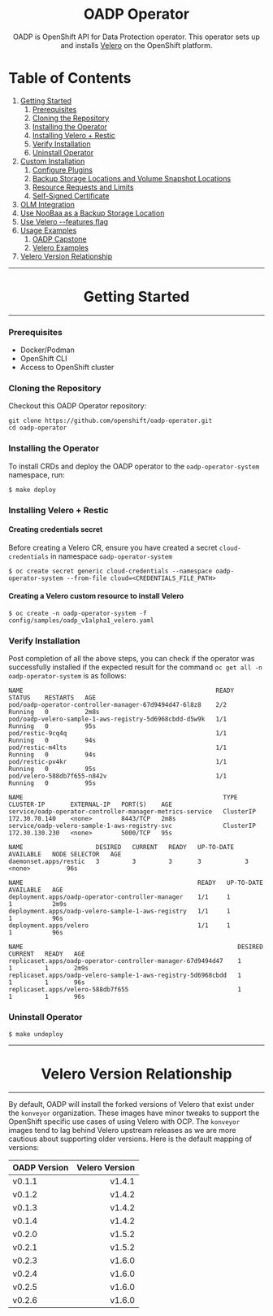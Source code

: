 <h1 align="center"> OADP Operator </h1>

<p align="center">  OADP is OpenShift API for Data Protection operator. This operator sets up and 
installs <a href="https://velero.io/">Velero</a> on the OpenShift platform. </p>

# Table of Contents

1. [Getting Started](#get-started)
    1. [Prerequisites](#prerequisites)
    2. [Cloning the Repository](#clone-repo)
    3. [Installing the Operator](#operator-install)
    4. [Installing Velero + Restic](#velero-restic-install)
    5. [Verify Installation](#verify-install)
    6. [Uninstall Operator](#uninstall)
2. [Custom Installation]()
    1. [Configure Plugins](#docs/plugins.md)
    2. [Backup Storage Locations and Volume Snapshot Locations](docs/bsl_and_vsl.md)
    3. [Resource Requests and Limits](docs/resource_req_limits.md)
    4. [Self-Signed Certificate](docs/self_signed_certs.md)
3. [OLM Integration](docs/olm.md)
4. [Use NooBaa as a Backup Storage Location](docs/noobaa/install_oadp_noobaa.md) 
5. [Use Velero --features flag](docs/features_flag.md)
6. [Usage Examples]()
    1. [OADP Capstone](https://github.com/konveyor/oadp-capstone)
    2. [Velero Examples](https://github.com/konveyor/velero-examples)
7. [Velero Version Relationship](#version)


<hr style="height:1px;border:none;color:#333;">

<h1 align="center">Getting Started<a id="get-started"></a></h1>

<hr style="height:1px;border:none;color:#333;">

### Prerequisites <a id="prerequisites"></a> 

- Docker/Podman  
- OpenShift CLI  
- Access to OpenShift cluster  

### Cloning the Repository <a id="clone-repo"></a>

Checkout this OADP Operator repository:

```
git clone https://github.com/openshift/oadp-operator.git
cd oadp-operator
```

### Installing the Operator <a id="operator-install"></a>

To install CRDs and deploy the OADP operator to the `oadp-operator-system`
 namespace, run:
```
$ make deploy
```

### Installing Velero + Restic <a id="velero-restic-install"></a>

#### Creating credentials secret
Before creating a Velero CR, ensure you have created a secret
 `cloud-credentials` in namespace `oadp-operator-system`

 ```
$ oc create secret generic cloud-credentials --namespace oadp-operator-system --from-file cloud=<CREDENTIALS_FILE_PATH>
```

#### Creating a Velero custom resource to install Velero
```
$ oc create -n oadp-operator-system -f config/samples/oadp_v1alpha1_velero.yaml
```

### Verify Installation <a id="verify-install"></a>

Post completion of all the above steps, you can check if the 
operator was successfully installed if the expected result for the command 
`oc get all -n oadp-operator-system` is as follows:
```
NAME                                                     READY   STATUS    RESTARTS   AGE
pod/oadp-operator-controller-manager-67d9494d47-6l8z8    2/2     Running   0          2m8s
pod/oadp-velero-sample-1-aws-registry-5d6968cbdd-d5w9k   1/1     Running   0          95s
pod/restic-9cq4q                                         1/1     Running   0          94s
pod/restic-m4lts                                         1/1     Running   0          94s
pod/restic-pv4kr                                         1/1     Running   0          95s
pod/velero-588db7f655-n842v                              1/1     Running   0          95s

NAME                                                       TYPE        CLUSTER-IP       EXTERNAL-IP   PORT(S)    AGE
service/oadp-operator-controller-manager-metrics-service   ClusterIP   172.30.70.140    <none>        8443/TCP   2m8s
service/oadp-velero-sample-1-aws-registry-svc              ClusterIP   172.30.130.230   <none>        5000/TCP   95s

NAME                    DESIRED   CURRENT   READY   UP-TO-DATE   AVAILABLE   NODE SELECTOR   AGE
daemonset.apps/restic   3         3         3       3            3           <none>          96s

NAME                                                READY   UP-TO-DATE   AVAILABLE   AGE
deployment.apps/oadp-operator-controller-manager    1/1     1            1           2m9s
deployment.apps/oadp-velero-sample-1-aws-registry   1/1     1            1           96s
deployment.apps/velero                              1/1     1            1           96s

NAME                                                           DESIRED   CURRENT   READY   AGE
replicaset.apps/oadp-operator-controller-manager-67d9494d47    1         1         1       2m9s
replicaset.apps/oadp-velero-sample-1-aws-registry-5d6968cbdd   1         1         1       96s
replicaset.apps/velero-588db7f655                              1         1         1       96s
```

### Uninstall Operator <a id="uninstall"></a>

`$ make undeploy`

<hr style="height:1px;border:none;color:#333;">

<h1 align="center">Velero Version Relationship<a id="version"></a></h1>

<hr style="height:1px;border:none;color:#333;">

By default, OADP will install the forked versions of Velero that exist under the `konveyor` organization. These images have minor tweaks to support the OpenShift specific use cases of using Velero with OCP. The `konveyor` images tend to lag behind Velero upstream releases as we are more cautious about supporting older versions. Here is the default mapping of versions:

| OADP Version   | Velero Version |
| :------------- |   -----------: |
|  v0.1.1        | v1.4.1         |
|  v0.1.2        | v1.4.2         |
|  v0.1.3        | v1.4.2         |
|  v0.1.4        | v1.4.2         |
|  v0.2.0        | v1.5.2         |
|  v0.2.1        | v1.5.2         |
|  v0.2.3        | v1.6.0         |
|  v0.2.4        | v1.6.0         |
|  v0.2.5        | v1.6.0         |
|  v0.2.6        | v1.6.0         |

